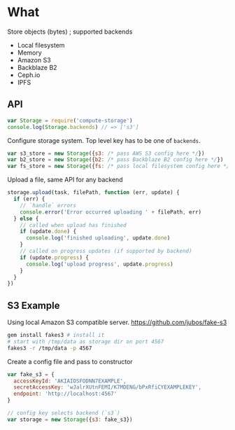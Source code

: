 # What

Store objects (bytes) ; supported backends

- Local filesystem
- Memory
- Amazon S3
- Backblaze B2
- Ceph.io
- IPFS

## API

```javascript
var Storage = require('compute-storage')
console.log(Storage.backends) // => ['s3']
```

Configure storage system. Top level key has to be one of `backends`.

```javascript
var s3_store = new Storage({s3: /* pass AWS S3 config here */})
var b2_store = new Storage({b2: /* pass Backblaze B2 config here */})
var fs_store = new Storage({fs: /* pass local filesystem config here */})
```

Upload a file, same API for any backend

```javascript
storage.upload(task, filePath, function (err, update) {
  if (err) {
    // `handle` errors
    console.error('Error occurred uploading ' + filePath, err)
  } else {
    // called when upload has finished
    if (update.done) {
      console.log('finished uploading', update.done)
    }
    // called on progress updates (if supported by backend)
    if (update.progress) {
      console.log('upload progress', update.progress)
    }
  }
})
```

## S3 Example

Using local Amazon S3 compatible server. https://github.com/jubos/fake-s3

```sh
gem install fakes3 # install it
# start with /tmp/data as storage dir on port 4567
fakes3 -r /tmp/data -p 4567
```

Create a config file and pass to constructor

```javascript
var fake_s3 = {
  accessKeyId: 'AKIAIOSFODNN7EXAMPLE',
  secretAccessKey: 'wJalrXUtnFEMI/K7MDENG/bPxRfiCYEXAMPLEKEY',
  endpoint: 'http://localhost:4567'
}

// config key selects backend (`s3`)
var storage = new Storage({s3: fake_s3})
```
